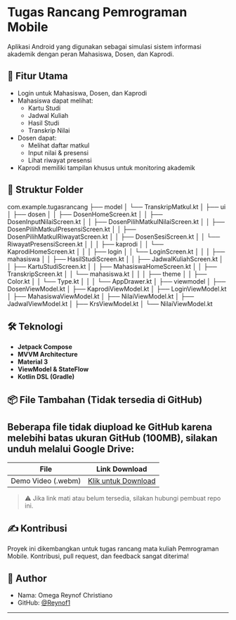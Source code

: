 # Tugas Rancang Pemrograman Mobile

Aplikasi Android yang digunakan sebagai simulasi sistem informasi akademik dengan peran Mahasiswa, Dosen, dan Kaprodi.

## 📱 Fitur Utama

- Login untuk Mahasiswa, Dosen, dan Kaprodi
- Mahasiswa dapat melihat:
  - Kartu Studi
  - Jadwal Kuliah
  - Hasil Studi
  - Transkrip Nilai
- Dosen dapat:
  - Melihat daftar matkul
  - Input nilai & presensi
  - Lihat riwayat presensi
- Kaprodi memiliki tampilan khusus untuk monitoring akademik

## 🧩 Struktur Folder

com.example.tugasrancang
├── model
│ └── TranskripMatkul.kt
│
├── ui
│ ├── dosen
│ │ ├── DosenHomeScreen.kt
│ │ ├── DosenInputNilaiScreen.kt
│ │ ├── DosenPilihMatkulNilaiScreen.kt
│ │ ├── DosenPilihMatkulPresensiScreen.kt
│ │ ├── DosenPilihMatkulRiwayatScreen.kt
│ │ ├── DosenSesiScreen.kt
│ │ └── RiwayatPresensiScreen.kt
│ │
│ ├── kaprodi
│ │ └── KaprodiHomeScreen.kt
│ │
│ ├── login
│ │ └── LoginScreen.kt
│ │
│ ├── mahasiswa
│ │ ├── HasilStudiScreen.kt
│ │ ├── JadwalKuliahScreen.kt
│ │ ├── KartuStudiScreen.kt
│ │ ├── MahasiswaHomeScreen.kt
│ │ ├── TranskripScreen.kt
│ │ └── mahasiswa.kt
│ │
│ ├── theme
│ │ ├── Color.kt
│ │ └── Type.kt
│ │
│ └── AppDrawer.kt
│
├── viewmodel
│ ├── DosenViewModel.kt
│ ├── KaprodiViewModel.kt
│ ├── LoginViewModel.kt
│ ├── MahasiswaViewModel.kt
│ ├── NilaiViewModel.kt
│ ├── JadwalViewModel.kt
│ ├── KrsViewModel.kt
│ └── NilaiViewModel.kt



## 🛠️ Teknologi

- **Jetpack Compose**
- **MVVM Architecture**
- **Material 3**
- **ViewModel & StateFlow**
- **Kotlin DSL (Gradle)**

## 📦 File Tambahan (Tidak tersedia di GitHub)

Beberapa file tidak diupload ke GitHub karena melebihi batas ukuran GitHub (100MB), silakan unduh melalui Google Drive:
 ------------------------------------------------------------------
| File               | Link Download                               |
|--------------------|---------------------------------------------|
| Demo Video (.webm) | [Klik untuk Download]([https://drive.google.com/your-demo-video-link](https://drive.google.com/file/d/1IXV6imjeOu6qipt20aNhfmMgyyqaBaln/view?usp=sharing)) |


> ⚠️ Jika link mati atau belum tersedia, silakan hubungi pembuat repo ini.

## ✍️ Kontribusi

Proyek ini dikembangkan untuk tugas rancang mata kuliah Pemrograman Mobile. Kontribusi, pull request, dan feedback sangat diterima!

## 👤 Author

- Nama: Omega Reynof Christiano
- GitHub: [@Reynof1](https://github.com/Reynof1) 

---

